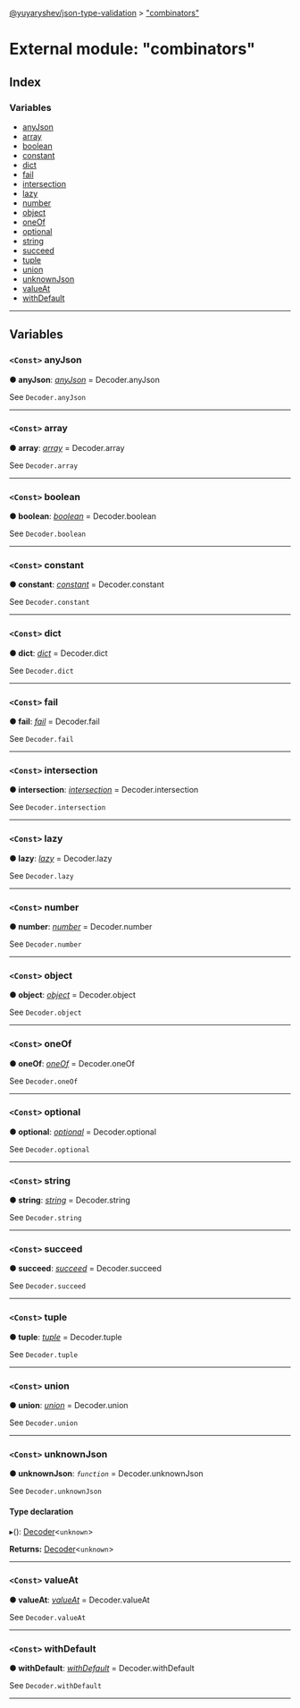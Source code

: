 [@yuyaryshev/json-type-validation](../README.md) > ["combinators"](../modules/_combinators_.md)

# External module: "combinators"

## Index

### Variables

* [anyJson](_combinators_.md#anyjson)
* [array](_combinators_.md#array)
* [boolean](_combinators_.md#boolean)
* [constant](_combinators_.md#constant)
* [dict](_combinators_.md#dict)
* [fail](_combinators_.md#fail)
* [intersection](_combinators_.md#intersection)
* [lazy](_combinators_.md#lazy)
* [number](_combinators_.md#number)
* [object](_combinators_.md#object)
* [oneOf](_combinators_.md#oneof)
* [optional](_combinators_.md#optional)
* [string](_combinators_.md#string)
* [succeed](_combinators_.md#succeed)
* [tuple](_combinators_.md#tuple)
* [union](_combinators_.md#union)
* [unknownJson](_combinators_.md#unknownjson)
* [valueAt](_combinators_.md#valueat)
* [withDefault](_combinators_.md#withdefault)

---

## Variables

<a id="anyjson"></a>

### `<Const>` anyJson

**● anyJson**: *[anyJson]()* =  Decoder.anyJson

See `Decoder.anyJson`

___
<a id="array"></a>

### `<Const>` array

**● array**: *[array](../classes/_decoder_.decoder.md#array)* =  Decoder.array

See `Decoder.array`

___
<a id="boolean"></a>

### `<Const>` boolean

**● boolean**: *[boolean](../classes/_decoder_.decoder.md#boolean)* =  Decoder.boolean

See `Decoder.boolean`

___
<a id="constant"></a>

### `<Const>` constant

**● constant**: *[constant](../classes/_decoder_.decoder.md#constant)* =  Decoder.constant

See `Decoder.constant`

___
<a id="dict"></a>

### `<Const>` dict

**● dict**: *[dict]()* =  Decoder.dict

See `Decoder.dict`

___
<a id="fail"></a>

### `<Const>` fail

**● fail**: *[fail]()* =  Decoder.fail

See `Decoder.fail`

___
<a id="intersection"></a>

### `<Const>` intersection

**● intersection**: *[intersection](../classes/_decoder_.decoder.md#intersection)* =  Decoder.intersection

See `Decoder.intersection`

___
<a id="lazy"></a>

### `<Const>` lazy

**● lazy**: *[lazy]()* =  Decoder.lazy

See `Decoder.lazy`

___
<a id="number"></a>

### `<Const>` number

**● number**: *[number](../classes/_decoder_.decoder.md#number)* =  Decoder.number

See `Decoder.number`

___
<a id="object"></a>

### `<Const>` object

**● object**: *[object](../classes/_decoder_.decoder.md#object)* =  Decoder.object

See `Decoder.object`

___
<a id="oneof"></a>

### `<Const>` oneOf

**● oneOf**: *[oneOf]()* =  Decoder.oneOf

See `Decoder.oneOf`

___
<a id="optional"></a>

### `<Const>` optional

**● optional**: *[optional]()* =  Decoder.optional

See `Decoder.optional`

___
<a id="string"></a>

### `<Const>` string

**● string**: *[string](../classes/_decoder_.decoder.md#string)* =  Decoder.string

See `Decoder.string`

___
<a id="succeed"></a>

### `<Const>` succeed

**● succeed**: *[succeed]()* =  Decoder.succeed

See `Decoder.succeed`

___
<a id="tuple"></a>

### `<Const>` tuple

**● tuple**: *[tuple](../classes/_decoder_.decoder.md#tuple)* =  Decoder.tuple

See `Decoder.tuple`

___
<a id="union"></a>

### `<Const>` union

**● union**: *[union](../classes/_decoder_.decoder.md#union)* =  Decoder.union

See `Decoder.union`

___
<a id="unknownjson"></a>

### `<Const>` unknownJson

**● unknownJson**: *`function`* =  Decoder.unknownJson

See `Decoder.unknownJson`

#### Type declaration
▸(): [Decoder](../classes/_decoder_.decoder.md)<`unknown`>

**Returns:** [Decoder](../classes/_decoder_.decoder.md)<`unknown`>

___
<a id="valueat"></a>

### `<Const>` valueAt

**● valueAt**: *[valueAt]()* =  Decoder.valueAt

See `Decoder.valueAt`

___
<a id="withdefault"></a>

### `<Const>` withDefault

**● withDefault**: *[withDefault]()* =  Decoder.withDefault

See `Decoder.withDefault`

___

